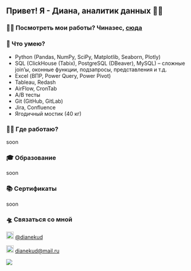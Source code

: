 ## Привет! Я - Диана, аналитик данных 🏄‍♀️

### 👩‍🏭 Посмотреть мои работы? Чиназес, [сюда](https://github.com/dianekud/analyst)

### 🥷 Что умею?

- Python (Pandas, NumPy, SciPy, Matplotlib, Seaborn, Plotly)
- SQL (ClickHouse (Tabix), PostgreSQL (DBeaver), MySQL) – сложные join’ы, оконные функции, подзапросы, представления и т.д.
- Excel (ВПР, Power Query, Power Pivot)
- Tableau, Redash
- AirFlow, CronTab
- A/B тесты
- Git (GitHub, GitLab)
- Jira, Confluence
- Ягодичный мостик (40 кг)

### 🏊‍♀️ Где работаю?
soon

### 🎓 Образование
soon

### 📚 Сертификаты
soon

### 🛸 Связаться со мной
[<kbd><img src="https://companieslogo.com/img/orig/telegram-app-cdf6a49f.png?t=1720244494" width="20" height="20" /></kbd>](https://t.me/dianekud/) [@dianekud](https://t.me/dianekud/)

<kbd><img src="https://cdn.icon-icons.com/icons2/2389/PNG/512/mail_ru_logo_icon_145089.png" 
width="20" 
height="20" /></kbd> dianekud@mail.ru

[<img src="https://media2.giphy.com/media/v1.Y2lkPTc5MGI3NjExejh4Y3NpMXEwZXlwbjJpNjlva3pubDBzNG04N3B5eG42Zm1mZmk5dCZlcD12MV9pbnRlcm5hbF9naWZfYnlfaWQmY3Q9Zw/5exwXWg9u7yow/giphy.webp">](https://teddyfood.com/ru/)

